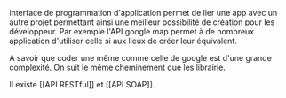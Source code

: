 
interface de programmation d'application permet de lier une app avec un autre projet permettant ainsi une meilleur possibilité de création pour les développeur. Par exemple l'API google map permet à de nombreux application d'utiliser celle si aux lieux de créer leur équivalent.

A savoir que coder une même comme celle de google est d'une grande complexité. On suit le même cheminement que les librairie.

Il existe [[API RESTful]] et [[API SOAP]].